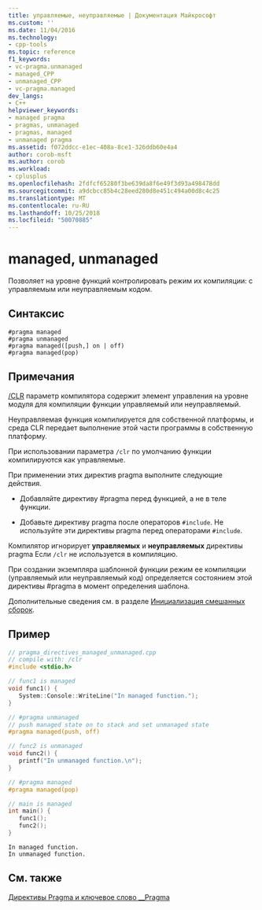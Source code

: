 ```yaml
---
title: управляемые, неуправляемые | Документация Майкрософт
ms.custom: ''
ms.date: 11/04/2016
ms.technology:
- cpp-tools
ms.topic: reference
f1_keywords:
- vc-pragma.unmanaged
- managed_CPP
- unmanaged_CPP
- vc-pragma.managed
dev_langs:
- C++
helpviewer_keywords:
- managed pragma
- pragmas, unmanaged
- pragmas, managed
- unmanaged pragma
ms.assetid: f072ddcc-e1ec-408a-8ce1-326ddb60e4a4
author: corob-msft
ms.author: corob
ms.workload:
- cplusplus
ms.openlocfilehash: 2fdfcf65280f3be639da8f6e49f3d93a498478dd
ms.sourcegitcommit: a9dcbcc85b4c28eed280d8e451c494a00d8c4c25
ms.translationtype: MT
ms.contentlocale: ru-RU
ms.lasthandoff: 10/25/2018
ms.locfileid: "50070885"
---
```

# <a name="managed-unmanaged"></a>managed, unmanaged
Позволяет на уровне функций контролировать режим их компиляции: с управляемым или неуправляемым кодом.

## <a name="syntax"></a>Синтаксис

```
#pragma managed
#pragma unmanaged
#pragma managed([push,] on | off)
#pragma managed(pop)
```

## <a name="remarks"></a>Примечания

[/CLR](../build/reference/clr-common-language-runtime-compilation.md) параметр компилятора содержит элемент управления на уровне модуля для компиляции функции управляемый или неуправляемый.

Неуправляемая функция компилируется для собственной платформы, и среда CLR передает выполнение этой части программы в собственную платформу.

При использовании параметра `/clr` по умолчанию функции компилируются как управляемые.

При применении этих директив pragma выполните следующие действия.

- Добавляйте директиву #pragma перед функцией, а не в теле функции.

- Добавьте директиву pragma после операторов `#include`. Не используйте эти директивы pragma перед операторами `#include`.

Компилятор игнорирует **управляемых** и **неуправляемых** директивы pragma Если `/clr` не используется в компиляцию.

При создании экземпляра шаблонной функции режим ее компиляции (управляемый или неуправляемый код) определяется состоянием этой директивы #pragma в момент определения шаблона.

Дополнительные сведения см. в разделе [Инициализация смешанных сборок](../dotnet/initialization-of-mixed-assemblies.md).

## <a name="example"></a>Пример

```cpp
// pragma_directives_managed_unmanaged.cpp
// compile with: /clr
#include <stdio.h>

// func1 is managed
void func1() {
   System::Console::WriteLine("In managed function.");
}

// #pragma unmanaged
// push managed state on to stack and set unmanaged state
#pragma managed(push, off)

// func2 is unmanaged
void func2() {
   printf("In unmanaged function.\n");
}

// #pragma managed
#pragma managed(pop)

// main is managed
int main() {
   func1();
   func2();
}
```

```Output
In managed function.
In unmanaged function.
```

## <a name="see-also"></a>См. также

[Директивы Pragma и ключевое слово __Pragma](../preprocessor/pragma-directives-and-the-pragma-keyword.md)